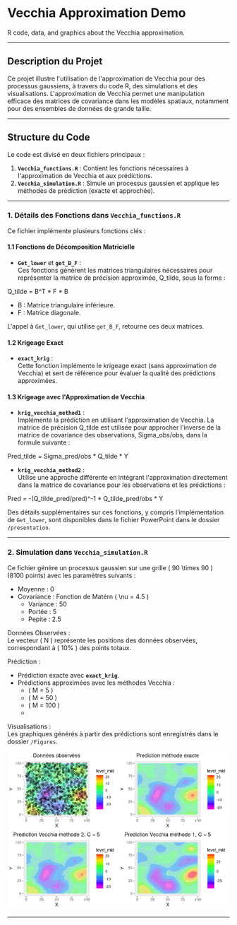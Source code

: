 
# Vecchia Approximation Demo  
R code, data, and graphics about the Vecchia approximation.

---

## **Description du Projet**  
Ce projet illustre l'utilisation de l'approximation de Vecchia pour des processus gaussiens, à travers du code R, des simulations et des visualisations. L'approximation de Vecchia permet une manipulation efficace des matrices de covariance dans les modèles spatiaux, notamment pour des ensembles de données de grande taille.

---

## **Structure du Code**  
Le code est divisé en deux fichiers principaux :  

1. **`Vecchia_functions.R`** : Contient les fonctions nécessaires à l'approximation de Vecchia et aux prédictions.  
2. **`Vecchia_simulation.R`** : Simule un processus gaussien et applique les méthodes de prédiction (exacte et approchée).

---

### **1. Détails des Fonctions dans `Vecchia_functions.R`**  
Ce fichier implémente plusieurs fonctions clés :  

#### **1.1 Fonctions de Décomposition Matricielle**  
- **`Get_lower`** et **`get_B_F`** :  
  Ces fonctions génèrent les matrices triangulaires nécessaires pour représenter la matrice de précision approximée, Q_tilde, sous la forme :
  
Q_tilde = B^T * F * B

  -  B  : Matrice triangulaire inférieure.  
  -  F  : Matrice diagonale.  

L'appel à `Get_lower`, qui utilise `get_B_F`, retourne ces deux matrices.

#### **1.2 Krigeage Exact**  
- **`exact_krig`** :  
  Cette fonction implémente le krigeage exact (sans approximation de Vecchia) et sert de référence pour évaluer la qualité des prédictions approximées.

#### **1.3 Krigeage avec l'Approximation de Vecchia**  
- **`krig_vecchia_method1`** :  
  Implémente la prédiction en utilisant l'approximation de Vecchia. La matrice de précision Q_tilde est utilisée pour approcher l'inverse de la matrice de covariance des observations, Sigma_obs/obs, dans la formule suivante :  

Pred_tilde = Sigma_pred/obs * Q_tilde * Y

- **`krig_vecchia_method2`** :  
  Utilise une approche différente en intégrant l'approximation directement dans la matrice de covariance pour les observations et les prédictions :  

Pred = -(Q_tilde_pred/pred)^-1 * Q_tilde_pred/obs * Y

Des détails supplémentaires sur ces fonctions, y compris l'implémentation de `Get_lower`, sont disponibles dans le fichier PowerPoint dans le dossier `/presentation`.

---

### **2. Simulation dans `Vecchia_simulation.R`**  
Ce fichier génère un processus gaussien sur une grille \( 90 \times 90 \) (8100 points) avec les paramètres suivants :  
- Moyenne :  0   
- Covariance : Fonction de Matérn ( \nu = 4.5 )  
  - Variance : 50  
  - Portée :  5   
  - Pepite :  2.5   

 Données Observées :  
   Le vecteur \( N \) représente les positions des données observées, correspondant à \( 10\% \) des points totaux.  

 Prédiction :  
   - Prédiction exacte avec **`exact_krig`**.  
   - Prédictions approximées avec les méthodes Vecchia :  
     - \( M = 5 \)  
     - \( M = 50 \)  
     - \( M = 100 \)
     -   
 Visualisations :  
   Les graphiques générés à partir des prédictions sont enregistrés dans le dossier `/Figures`.

![Vecchia Approximation Plot](figures/Comparaison.png)


---
